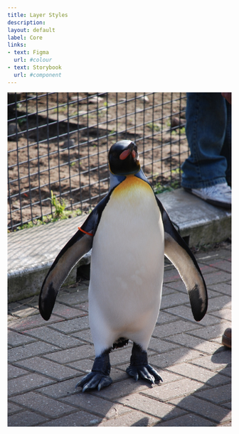 ```yaml
---
title: Layer Styles
description: 
layout: default
label: Core
links:
- text: Figma
  url: #colour
- text: Storybook
  url: #component
---
```




![Visual of min space](/docs/public/assets/img/Nils_Olav_wide.jpg)

